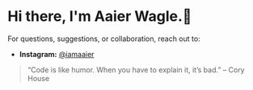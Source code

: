 # Hi there, I'm Aaier Wagle.👋

For questions, suggestions, or collaboration, reach out to:

- **Instagram:** [@iamaaier](https://www.instagram.com/iamaaier/)

> “Code is like humor. When you have to explain it, it’s bad.” – Cory House
